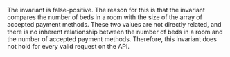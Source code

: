 The invariant is false-positive. The reason for this is that the invariant compares the number of beds in a room with the size of the array of accepted payment methods. These two values are not directly related, and there is no inherent relationship between the number of beds in a room and the number of accepted payment methods. Therefore, this invariant does not hold for every valid request on the API.
